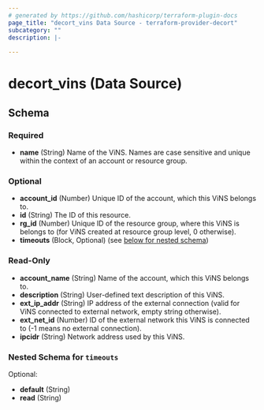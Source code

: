 ```yaml
---
# generated by https://github.com/hashicorp/terraform-plugin-docs
page_title: "decort_vins Data Source - terraform-provider-decort"
subcategory: ""
description: |-
  
---
```


# decort_vins (Data Source)





<!-- schema generated by tfplugindocs -->
## Schema

### Required

- **name** (String) Name of the ViNS. Names are case sensitive and unique within the context of an account or resource group.

### Optional

- **account_id** (Number) Unique ID of the account, which this ViNS belongs to.
- **id** (String) The ID of this resource.
- **rg_id** (Number) Unique ID of the resource group, where this ViNS is belongs to (for ViNS created at resource group level, 0 otherwise).
- **timeouts** (Block, Optional) (see [below for nested schema](#nestedblock--timeouts))

### Read-Only

- **account_name** (String) Name of the account, which this ViNS belongs to.
- **description** (String) User-defined text description of this ViNS.
- **ext_ip_addr** (String) IP address of the external connection (valid for ViNS connected to external network, empty string otherwise).
- **ext_net_id** (Number) ID of the external network this ViNS is connected to (-1 means no external connection).
- **ipcidr** (String) Network address used by this ViNS.

<a id="nestedblock--timeouts"></a>
### Nested Schema for `timeouts`

Optional:

- **default** (String)
- **read** (String)


